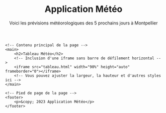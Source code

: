 <html lang="en">
<head>
    <meta charset="UTF-8">
    <meta name="viewport" content="width=device-width, initial-scale=1.0">
    <title>Application Météo</title>
    <!-- Inclusion des fichiers CSS externes -->
    <link rel="stylesheet" type="text/css" href="background.css">
    <link rel="stylesheet" href="styles.css">
</head>
<body>
    <!-- En-tête de la page -->
    <header> 
        <h1>Application Météo</h1>
        <p> Voici les prévisions météorologiques des 5 prochains jours à Montpellier 
        </p>
    </header>

    <!-- Contenu principal de la page -->
    <main>
        <h2>Tableau Météo</h2>
        <!-- Inclusion d'une iframe sans barre de défilement horizontal --> 
        <iframe src="tableau.html" width="90%" height="auto" frameborder="0"></iframe>
        <!-- Vous pouvez ajuster la largeur, la hauteur et d'autres styles ici -->
    </main>

    <!-- Pied de page de la page -->
    <footer>
        <p>&copy; 2023 Application Météo</p>
    </footer>
</body>
</html>
